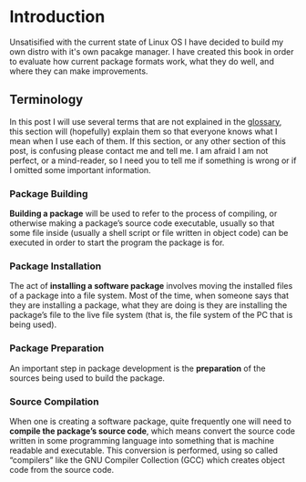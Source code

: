 # Introduction

Unsatisified with the current state of Linux OS I have decided to build my own distro with it's own pacakge manager. I have created this book in order to evaluate how current package formats work, what they do well, and where they can make improvements.

## Terminology

In this post I will use several terms that are not explained in the [glossary](./glossary.md), this section will (hopefully) explain them so that everyone knows what I mean when I use each of them. If this section, or any other section of this post, is confusing please contact me and tell me. I am afraid I am not perfect, or a mind-reader, so I need you to tell me if something is wrong or if I omitted some important information.

### Package Building

**Building a package** will be used to refer to the process of compiling, or otherwise making a package’s source code executable, usually so that some file inside (usually a shell script or file written in object code) can be executed in order to start the program the package is for.

### Package Installation

The act of **installing a software package** involves moving the installed files of a package into a file system. Most of the time, when someone says that they are installing a package, what they are doing is they are installing the package’s file to the live file system (that is, the file system of the PC that is being used).

### Package Preparation

An important step in package development is the **preparation** of the sources being used to build the package.

### Source Compilation

When one is creating a software package, quite frequently one will need to **compile the package’s source code**, which means convert the source code written in some programming language into something that is machine readable and executable. This conversion is performed, using so called “compilers” like the GNU Compiler Collection (GCC) which creates object code from the source code.
